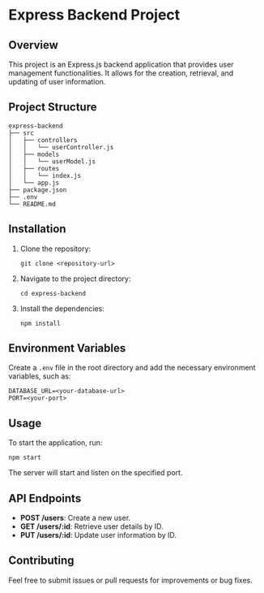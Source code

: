 # Express Backend Project

## Overview
This project is an Express.js backend application that provides user management functionalities. It allows for the creation, retrieval, and updating of user information.

## Project Structure
```
express-backend
├── src
│   ├── controllers
│   │   └── userController.js
│   ├── models
│   │   └── userModel.js
│   ├── routes
│   │   └── index.js
│   └── app.js
├── package.json
├── .env
└── README.md
```

## Installation
1. Clone the repository:
   ```
   git clone <repository-url>
   ```
2. Navigate to the project directory:
   ```
   cd express-backend
   ```
3. Install the dependencies:
   ```
   npm install
   ```

## Environment Variables
Create a `.env` file in the root directory and add the necessary environment variables, such as:
```
DATABASE_URL=<your-database-url>
PORT=<your-port>
```

## Usage
To start the application, run:
```
npm start
```
The server will start and listen on the specified port.

## API Endpoints
- **POST /users**: Create a new user.
- **GET /users/:id**: Retrieve user details by ID.
- **PUT /users/:id**: Update user information by ID.

## Contributing
Feel free to submit issues or pull requests for improvements or bug fixes.